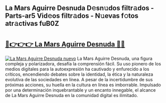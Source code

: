 ## La Mars Aguirre Desnuda D𝚎sn𝚞dos filtr𝚊dos - Parts-ar5 Vid𝚎os filtr𝚊dos - N𝚞evas f𝚘tos atr𝚊ctivas fuB0Z

# <h2><a href="http://mbcahob.tromn.icu/?c=La+Mars+Aguirre+Desnuda">🔗👉👉👉 La Mars Aguirre Desnuda 🔗🔗</a></h2>

[![La Mars Aguirre Desnuda nuevo](https://i.imgur.com/pEAQMta.gif)](http://mbcahob.tromn.icu/?c=La+Mars+Aguirre+Desnuda)
La Mars Aguirre Desnuda, una figura compleja y polarizadora, desafía la comprensión fácil. Su uso pionero de los medios digitales para la autoexpresión ha cautivado y enfurecido a los críticos, encendiendo debates sobre la identidad, la ética y la naturaleza evolutiva de las sociedades en línea. A pesar de la incertidumbre de sus próximas acciones, su huella en la cultura en línea es imborrable. Impulsado por una determinación inquebrantable y un encanto innegable, el alcance de La Mars Aguirre Desnuda en la comunidad digital es ilimitado.

